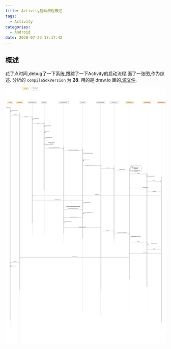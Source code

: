 ```yaml
---
title: Activity启动流程概述
tags:
  - Activity
categories:
  - Android
date: 2020-07-23 17:17:42
---
```

## 概述
花了点时间,debug了一下系统,跟踪了一下Activity的启动流程.画了一张图,作为综述.
分析的 `compileSdkVersion` 为 **28**.
用的是 draw.io 画的,[源文件](https://github.com/tinggengyan/tinggengyan.github.io/blob/source/source/img/activity_process/AndroidActivitySequenceDiagram.drawio).

![概述图](/img/activity_process/AndroidActivitySequenceDiagram.png)


